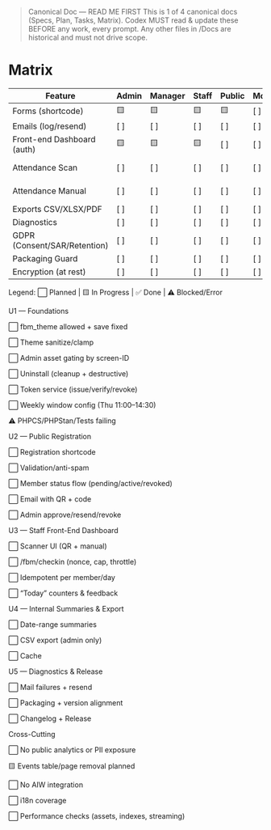 > Canonical Doc — READ ME FIRST
> This is 1 of 4 canonical docs (Specs, Plan, Tasks, Matrix).
> Codex MUST read & update these BEFORE any work, every prompt.
> Any other files in /Docs are historical and must not drive scope.

# Matrix

| Feature | Admin | Manager | Staff | Public | Mobile | A11y | Security | PHPCS | PHPStan | Unit | Integration | E2E | Docs | Notes |
| --- | --- | --- | --- | --- | --- | --- | --- | --- | --- | --- | --- | --- | --- | --- |
| Forms (shortcode) | 🟨 | 🟨 | 🟨 | 🟨 | [ ] | [ ] | [ ] | ⚠️ | ⚠️ | ⚠️ | [ ] | [ ] | [ ] | [Tasks](Tasks.md) |
| Emails (log/resend) | [ ] | [ ] | [ ] | [ ] | [ ] | [ ] | [ ] | ⚠️ | ⚠️ | ⚠️ | [ ] | [ ] | [ ] | [Task](Tasks.md#permanent-qr-issuance-in-applicant-email-revoke-regenerate-admin-tool) |
| Front-end Dashboard (auth) | 🟨 | 🟨 | 🟨 | [ ] | [ ] | [ ] | [ ] | ⚠️ | ⚠️ | ⚠️ | [ ] | [ ] | [ ] | [Task](Tasks.md#public-dashboard-removal--guards) |
| Attendance Scan | [ ] | [ ] | [ ] | [ ] | [ ] | [ ] | [ ] | ⚠️ | ⚠️ | ⚠️ | [ ] | [ ] | [ ] | [Events](Tasks.md#replace-remove-events-references-in-code--db-migrator), [Policy](Tasks.md#rest--ui-updates-for-fixed-window-policy) |
| Attendance Manual | [ ] | [ ] | [ ] | [ ] | [ ] | [ ] | [ ] | ⚠️ | ⚠️ | ⚠️ | [ ] | [ ] | [ ] | [Events](Tasks.md#replace-remove-events-references-in-code--db-migrator), [Policy](Tasks.md#rest--ui-updates-for-fixed-window-policy) |
| Exports CSV/XLSX/PDF | [ ] | [ ] | [ ] | [ ] | [ ] | [ ] | [ ] | ⚠️ | ⚠️ | ⚠️ | [ ] | [ ] | [ ] | [Tasks](Tasks.md) |
| Diagnostics | [ ] | [ ] | [ ] | [ ] | [ ] | [ ] | [ ] | ⚠️ | ⚠️ | ⚠️ | [ ] | [ ] | [ ] | [Tasks](Tasks.md) |
| GDPR (Consent/SAR/Retention) | [ ] | [ ] | [ ] | [ ] | [ ] | [ ] | [ ] | ⚠️ | ⚠️ | ⚠️ | [ ] | [ ] | [ ] | [Tasks](Tasks.md) |
| Packaging Guard | [ ] | [ ] | [ ] | [ ] | [ ] | [ ] | [ ] | ⚠️ | ⚠️ | ⚠️ | [ ] | [ ] | [ ] | [Task](Tasks.md#packaging-guard-verification-upgrade-replaces-in-place) |
| Encryption (at rest) | [ ] | [ ] | [ ] | [ ] | [ ] | [ ] | [ ] | ⚠️ | ⚠️ | ⚠️ | [ ] | [ ] | [ ] | [Tasks](Tasks.md) |



Legend: ⬜ Planned | 🟨 In Progress | ✅ Done | ⚠️ Blocked/Error

U1 — Foundations

⬜ fbm_theme allowed + save fixed

⬜ Theme sanitize/clamp

⬜ Admin asset gating by screen-ID

⬜ Uninstall (cleanup + destructive)

⬜ Token service (issue/verify/revoke)

⬜ Weekly window config (Thu 11:00–14:30)

⚠️ PHPCS/PHPStan/Tests failing

U2 — Public Registration

⬜ Registration shortcode

⬜ Validation/anti-spam

⬜ Member status flow (pending/active/revoked)

⬜ Email with QR + code

⬜ Admin approve/resend/revoke

U3 — Staff Front-End Dashboard

⬜ Scanner UI (QR + manual)

⬜ /fbm/checkin (nonce, cap, throttle)

⬜ Idempotent per member/day

⬜ “Today” counters & feedback

U4 — Internal Summaries & Export

⬜ Date-range summaries

⬜ CSV export (admin only)

⬜ Cache

U5 — Diagnostics & Release

⬜ Mail failures + resend

⬜ Packaging + version alignment

⬜ Changelog + Release

Cross-Cutting

⬜ No public analytics or PII exposure

🟨 Events table/page removal planned

⬜ No AIW integration

⬜ i18n coverage

⬜ Performance checks (assets, indexes, streaming)

